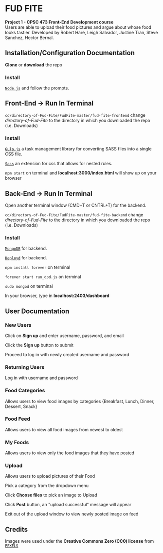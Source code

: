 # FUD FITE

**Project 1 - CPSC 473 Front-End Development course** <br />
Users are able to upload their food pictures and argue about whose food looks tastier.
Developed by Robert Hare, Leigh Salvador, Justine Tran, Steve Sanchez, Hector Bernal.

## Installation/Configuration Documentation

**Clone** or **download** the repo

### Install

[`Node.js`](https://nodejs.org/en/) and follow the prompts.

## Front-End -> Run In Terminal

`cd/directory-of-Fud-Fite/FudFite-master/fud-fite-frontend` change _directory-of-Fud-Fite_ to the directory in which you downloaded the repo (i.e. Downloads)

### Install

[`Gulp.js`](https://gulpjs.com) a task management library for converting SASS files into a single CSS file.

[`Sass`](https://sass-lang.com) an extension for css that allows for nested rules.

`npm start` on terminal and **localhost:3000/index.html** will show up on your browser

## Back-End -> Run In Terminal

Open another terminal window (CMD+T or CNTRL+T) for the backend.

`cd/directory-of-Fud-Fite/FudFite-master/fud-fite-backend` change _directory-of-Fud-Fite_ to the directory in which you downloaded the repo (i.e. Downloads)

### Install

[`MongoDB`](https://docs.mongodb.com/manual/administration/install-community/) for backend.

[`Deployd`](https://github.com/deployd/deployd#install-from-npm) for backend.

`npm install forever` on terminal

`forever start run_dpd.js` on terminal

`sudo mongod` on terminal

In your browser, type in **localhost:2403/dashboard**

## User Documentation

### New Users

Click on **Sign up** and enter username, password, and email

Click the **Sign up** button to submit

Proceed to log in with newly created username and password

### Returning Users

Log in with username and password

### Food Categories

Allows users to view food images by categories {Breakfast, Lunch, Dinner, Dessert, Snack}

### Food Feed

Allows users to view all food images from newest to oldest

### My Foods

Allows users to view only the food images that they have posted

### Upload

Allows users to upload pictures of their Food

Pick a category from the dropdown menu

Click **Choose files** to pick an image to Upload

Click **Post** button, an "upload successful" message will appear

Exit out of the upload window to view newly posted image on feed

## Credits

Images were used under the **Creative Commons Zero (CC0) license** from [`PEXELS`](https://www.pexels.com)
